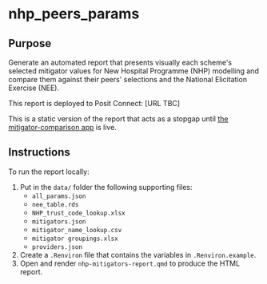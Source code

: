 # nhp_peers_params

## Purpose

Generate an automated report that presents visually each scheme's selected mitigator values for New Hospital Programme (NHP) modelling and compare them against their peers' selections and the National Elicitation Exercise (NEE). 

This report is deployed to Posit Connect: [URL TBC]

This is a static version of the report that acts as a stopgap until [the mitigator-comparison app](https://github.com/The-Strategy-Unit/nhp_inputs_report_app) is live.

## Instructions

To run the report locally:

1. Put in the `data/` folder the following supporting files:
    * `all_params.json`
    * `nee_table.rds`
    * `NHP_trust_code_lookup.xlsx`
    * `mitigators.json`
    * `mitigator_name_lookup.csv`
    * `mitigator groupings.xlsx`
    * `providers.json`
1. Create a `.Renviron` file that contains the variables in `.Renviron.example`.
1. Open and render `nhp-mitigators-report.qmd` to produce the HTML report.
